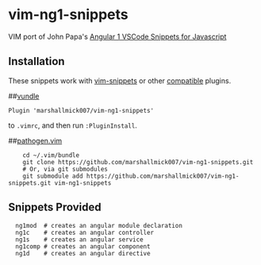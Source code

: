 # vim-ng1-snippets

VIM port of John Papa's [Angular 1 VSCode Snippets for
Javascript](https://github.com/johnpapa/vscode-angular1-snippets)

## Installation

These snippets work with
[vim-snippets](https://github.com/honza/vim-snippets) or other
[compatible](https://github.com/honza/vim-snippets#snippet-engines-supporting-vim-snippets) plugins.

##[vundle](https://github.com/gmarik/vundle)

    Plugin 'marshallmick007/vim-ng1-snippets'

to `.vimrc`, and then run `:PluginInstall`.

##[pathogen.vim](https://github.com/tpope/vim-pathogen)

```shell
    cd ~/.vim/bundle
    git clone https://github.com/marshallmick007/vim-ng1-snippets.git
    # Or, via git submodules
    git submodule add https://github.com/marshallmick007/vim-ng1-snippets.git vim-ng1-snippets
```

## Snippets Provided

```shell
  ng1mod  # creates an angular module declaration
  ng1c    # creates an angular controller
  ng1s    # creates an angular service
  ng1comp # creates an angular component
  ng1d    # creates an angular directive
```
